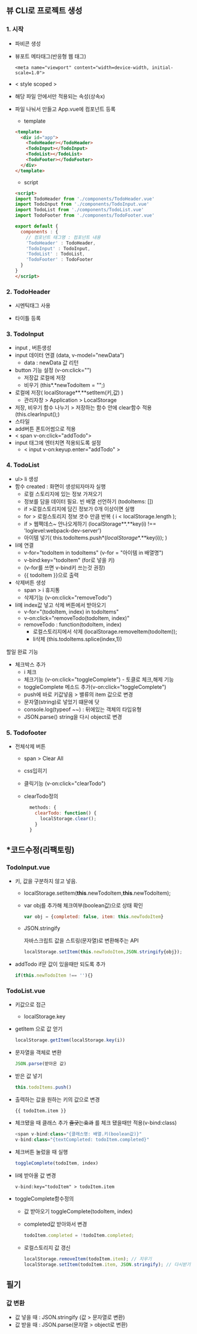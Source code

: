 ## 뷰 CLI로 프로젝트 생성



### 1. 시작

- 파비콘 생성

- 뷰포트 메타태그(반응형 웹 태그)

  ```
  <meta name="viewport" content="width=device-width, initial-scale=1.0">
  ```

-  < style scoped >

  - 해당 파일 안에서만 적용되는 속성(상속x)
  
- 파일 나눠서 만들고 App.vue에 컴포넌트 등록

  - template

  ```html
  <template>
    <div id="app">
      <TodoHeader></TodoHeader>
      <TodoInput></TodoInput>
      <TodoList></TodoList>
      <TodoFooter></TodoFooter>
    </div>
  </template>
  ```

  - script

  ```html
  <script>
  import TodoHeader from './components/TodoHeader.vue'
  import TodoInput from './components/TodoInput.vue'
  import TodoList from './components/TodoList.vue'
  import TodoFooter from './components/TodoFooter.vue'
  
  export default {   
    components : {
      // 컴포넌트 태그명 : 컴포넌트 내용
      'TodoHeader' : TodoHeader,
      'TodoInput' : TodoInput,
      'TodoList' : TodoList,
      'TodoFooter' : TodoFooter
    }
  }
  </script>
  ```

  



### 2. TodoHeader

- 시멘틱태그 사용

- 타이틀 등록

  



### 3. TodoInput

- input , 버튼생성
- input 데이터 연결 (data, v-model="newData")
  - data : newData 값 리턴
- button 기능 설정 (v-on:click="")
  - 저장값 로컬에 저장 
  - 비우기 (this*.*newTodoItem = "";)
- 로컬에 저장( localStorage**.**setItem(키,값) )
  - 관리자창 > Application > LocalStorage
- 저장, 비우기 함수 나누기 > 저장하는 함수 안에 clear함수 적용(this.clearInput();)
- 스타일
- add버튼 폰트어썸으로 적용
- < span v-on:click="addTodo">
- input 태그에 엔터치면 적용되도록 설정
  - < input v-on:keyup.enter="addTodo" > 



### 4. TodoList

- ul> li 생성
- 함수 created : 화면이 생성되자마자 실행
  - 로컬 스토리지에 있는 정보 가져오기
  - 정보를 담을 데이터 필요. 빈 배열 선언하기 (todoItems: [])
  - if >로컬스토리지에 담긴 정보가 0개 이상이면 실행
  - for > 로컬스토리지 정보 갯수 만큼 반복 ( i < localStorage.length );
  - if > 웹팩데스~ 안나오게하기 (localStorage**.**key(i) !== 'loglevel:webpack-dev-server')
  - 아이템 넣기( this.todoItems.push*(*localStorage**.**key(i)); )
- li에 연결
  - v-for="todoItem in todoItems" (v-for = "아이템 in 배열명")
  - v-bind:key="todoItem" (for로 넣을 키)
  - (v-for를 쓰면 v-bind키 쓰는것 권장)
  - {{ todoItem }}으로 출력
- 삭제버튼 생성
  - span > i 휴지통
  - 삭제기능 (v-on:click="removeTodo")
- li에 index값 넣고 삭제 버튼에서 받아오기
  - v-for="(todoItem, index) in todoItems"
  - v-on:click="removeTodo(todoItem, index)"
  - removeTodo : function(todoItem, index)
    - 로컬스토리지에서 삭제 (localStorage.removeItem(todoItem));
    - li삭제 (this.todoItems.splice(index,1))



할일 완료 기능

- 체크박스 추가
  - i 체크
  - 체크기능 (v-on:click="toggleComplete") - 토클로 체크,해제 기능
  - toggleComplete 메소드 추가(v-on:click="toggleComplete")
  - push에 바로 키값넣음 > 밸류의 item 값으로 변경
  - 문자열(string)로 넣었기 떄문에 닷
  - console.log(typeof ~~)  : 뒤에있는 객체의 타입유형
  - JSON.parse() string을 다시 object로 변경



### 5. Todofooter

- 전체삭제 버튼
  - span > Clear All

  - css입히기

  - 클릭기능 (v-on:click="clearTodo")

  - clearTodo정의

    ```javascript
      methods: {
        clearTodo: function() {
          localStorage.clear();
        }
      }
    ```

    



## *코드수정(리팩토링)

### TodoInput.vue

- 키, 값을 구분하지 않고 넣음.

  - localStorage.setItem(**this**.newTodoItem,**this**.newTodoItem);

  - var obj를 추가해 체크여부(boolean값)으로 상태 확인

    ```JAVASCRIPT
    var obj = {completed: false, item: this.newTodoItem}
    ```
    
  - JSON.stringify
  
    자바스크립트 값을 스트링(문자열)로 변환해주는 API
  
    ```javascript
    localStorage.setItem(this.newTodoItem,JSON.stringify{obj});
    ```
  
- addTodo if문 값이 있을때만 되도록 추가

  ```javascript
  if(this.newTodoItem !== ''){}
  ```
  
  
  
  

### TodoList.vue

- 키값으로 접근
  - localStorage.key
  
- getItem 으로 값 얻기

  ```javascript
  localStorage.getItem(localStorage.key(i))
  ```


- 문자열을 객체로 변환

  ```javascript
  JSON.parse(받아온 값)
  ```

- 받은 값 넣기

  ```javascript
  this.todoItems.push()
  ```

- 출력하는 값을 원하는 키의 값으로 변경

  ```html
  {{ todoItem.item }}
  ```

- 체크됐을 때 클래스 추가 ~~줄긋는효과~~ 를 체크 됐을때만 적용(v-bind:class)

  ```javascript
  <span v-bind:class="{클래스명: 배열.키(boolean값)}"
  v-bind:class="{textCompleted: todoItem.completed}"
  ```

- 체크버튼 눌렀을 때 실행

  ```javascript
  toggleComplete(todoItem, index)
  ```
- li에 받아올 값 변경

  ```
  v-bind:key="todoItem" > todoItem.item
  ```
- toggleComplete함수정의

  - 값 받아오기 toggleComplete(todoItem, index)
  
  - completed값 받아와서 변경
  
    ```javascript
    todoItem.completed = !todoItem.completed;
    ```
  
  - 로컬스토리지 값 갱신
  
    ```javascript
    localStorage.removeItem(todoItem.item); // 지우기
    localStorage.setItem(todoItem.item, JSON.stringify); // 다시받기
    ```



  



## 필기

### 값 변환

- 값 넣을 때 : JSON.stringify (값 > 문자열로 변환)
- 값 받을 때 : JSON.parse(문자열 > object로 변환)

 

